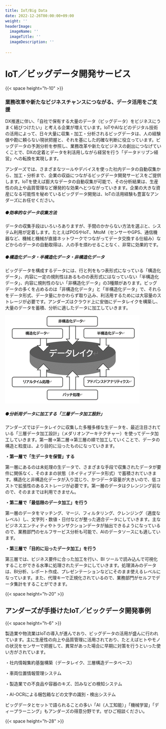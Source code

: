```yaml
---
title: IoT/Big Data
date: 2022-12-26T00:00:00+09:00
weight: ''
headerImage:
  imageName: ''
  imageTitle: ''
  imageDescription: ''

---
```

# **IoT／ビッグデータ開発サービス**

{{< space height="h-10" >}}

### 業務改革や新たなビジネスチャンスにつながる、データ活用をご支援

DX推進に伴い、「自社で保有する大量のデータ（ビッグデータ）をビジネスにうまく結びつけたい」と考える企業が増えています。IoTやAIなどのデジタル技術の活用によって、日々大量に収集・加工・分析されるビッグデータは、人の経験値や勘に頼らない現状把握と、それを基にした的確な判断に役立っています。ビッグデータの予測分析を参照し、業務改革や新たなビジネスの創出につなげていくことで、DXの定着とデータを利活用しながら経営を行う「データドリブン経営」への転換を実現します。

アンダーズでは、さまざまなツールやデバイスを使った社内データの自動収集から、加工・分析まで、企業の収益につながるビッグデータ開発サービスをご提供します。IoTを使えば膨大なデータの自動収集が可能で、その分析結果は、生産性の向上や品質管理など爆発的な効果へとつながっていきます。企業の大きな資産になる可能性を秘めているビッグデータ開発は、IoTの活用経験も豊富なアンダーズにお任せください。

##### ●効率的なデータ収集方法

データの収集手段はいろいろありますが、手間のかからない方法を選ぶと、システム利用が定着します。たとえばPOSやIoT、MtoM（センサーやGPS、通信機器など、機械と機械が直接ネットワークでつながってデータ交換する仕組み）などからのデータの自動取得は、人の手を煩わせることなく、非常に効果的です。

##### ●構造化データ・半構造化データ・非構造化データ

ビッグデータを構成するデータには、行と列をもつ表形式になっている「構造化データ」、内容に一定の規則性はあるものの表形式にはなっていない「半構造化データ」、内容に規則性のない「非構造化データ」の3種類があります。ビッグデータの多くを占めるのは「非構造化データ」と「半構造化データ」で、それらをデータ形式、データ量にかかわらず取り込み、利活用するためには大容量のストレージが必要です。アンダーズはクラウド上に安価にデータレイクを構築し、大量のデータを蓄積、分析に適したデータに加工していきます。

![](/uploads/2.png)

##### ●分析用データに加工する「三層データ加工設計」

アンダーズではデータレイクに収集した多種多様な生データを、最近注目されている「三層データ加工設計」（メダリオンアーキテクチャー）を使ってデータ加工していきます。第一層→第二層→第三層の順で加工していくことで、データの構造と粒度は、より目的に沿ったものになっていきます。

**・第一層で「生データを保管」する**

第一層にあるのは未処理の生データで、さまざまな手段で収集されたデータが要件に関係なく、そのままの状態（ネイティブデータ形式）で蓄積されていきます。構造化と非構造化データが入り混じり、かつデータ容量が大きいので、低コストで拡張性のあるストレージが必要です。第一層のデータはクレンジング前なので、そのままでは利用できません。

**・第二層で「最低限のデータ加工」を行う**

第一層のデータをマッチング、マージ、フィルタリング、クレンジング（適度なレベル）し、文字列・数値・日付などが整った適合データにしていきます。主なビジネスエンティティやトランザクションデータが抽出できるようになっているので、業務部門のセルフサービス分析も可能で、AIのデータソースにも適しています。

**・第三層で「目的に沿ったデータ加工」を行う**

第三層では、ビジネス要件に合った加工を行い、BI ツールで読み込んで可視化することができる水準に処理されたデータにしていきます。処理済みのデータは、BI分析、レポート作成、プレゼンテーションなどにそのまま使えるレベルになっています。また、代理キーで正規化されているので、業務部門がセルフでデータ集計をすることができます。

{{< space height="h-20" >}}

## アンダーズが手掛けたIoT／ビックデータ開発事例

{{< space height="h-6" >}}

製造業や物流業はIoTの導入が進んでおり、ビッグデータの活用が盛んに行われています。主に生産性の向上や品質管理に活用されており、たとえばヒトやモノの状況をセンサーで把握して、異常があった場合に早期に対策を行うといった使い方がされています。

・社内情報集約基盤構築（データレイク、三層構造データベース）

・車両位置情報管理システム

・製造業での不良品や容器のキズ、凹みなどの検知システム

・AI-OCRによる梱包箱などの文字の識別・検出システム

ビッグデータとセットで語られることの多い「AI（人工知能）」「機械学習」「ディープラーニング」もアンダーズの得意分野です。ぜひご相談ください。

{{< space height="h-28" >}}